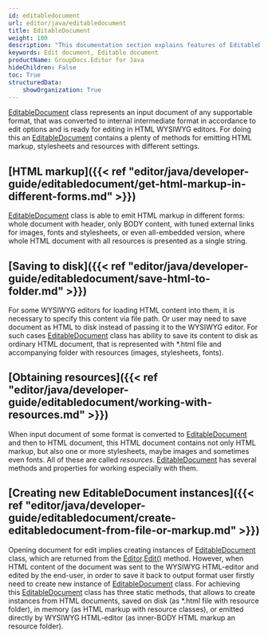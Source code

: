 ```yaml
---
id: editabledocument
url: editor/java/editabledocument
title: EditableDocument
weight: 100
description: "This documentation section explains features of EditableDocument class when editing document with GroupDocs.Editor for Java API."
keywords: Edit document, Editable document
productName: GroupDocs.Editor for Java
hideChildren: False
toc: True
structuredData:
    showOrganization: True
---
```

[EditableDocument](https://reference.groupdocs.com/editor/java/com.groupdocs.editor/editabledocument) class represents an input document of any supportable format, that was converted to internal intermediate format in accordance to edit options and is ready for editing in HTML WYSIWYG editors. For doing this an [EditableDocument](https://reference.groupdocs.com/editor/java/com.groupdocs.editor/editabledocument) contains a plenty of methods for emitting HTML markup, stylesheets and resources with different settings.

## [HTML markup]({{< ref "editor/java/developer-guide/editabledocument/get-html-markup-in-different-forms.md" >}})

[EditableDocument](https://reference.groupdocs.com/editor/java/com.groupdocs.editor/editabledocument) class is able to emit HTML markup in different forms: whole document with header, only BODY content, with tuned external links for images, fonts and stylesheets, or even all-embedded version, where whole HTML document with all resources is presented as a single string.

## [Saving to disk]({{< ref "editor/java/developer-guide/editabledocument/save-html-to-folder.md" >}})

For some WYSIWYG editors for loading HTML content into them, it is necessary to specify this content via file path. Or user may need to save document as HTML to disk instead of passing it to the WYSIWYG editor. For such cases [EditableDocument](https://reference.groupdocs.com/editor/java/com.groupdocs.editor/editabledocument) class has ability to save its content to disk as ordinary HTML document, that is represented with \*.html file and accompanying folder with resources (images, stylesheets, fonts).

## [Obtaining resources]({{< ref "editor/java/developer-guide/editabledocument/working-with-resources.md" >}})

When input document of some format is converted to [EditableDocument](https://reference.groupdocs.com/editor/java/com.groupdocs.editor/editabledocument) and then to HTML document, this HTML document contains not only HTML markup, but also one or more stylesheets, maybe images and sometimes even fonts. All of these are called *resources*. [EditableDocument](https://reference.groupdocs.com/editor/java/com.groupdocs.editor/editabledocument) has several methods and properties for working especially with them.

## [Creating new EditableDocument instances]({{< ref "editor/java/developer-guide/editabledocument/create-editabledocument-from-file-or-markup.md" >}})

Opening document for edit implies creating instances of [EditableDocument](https://reference.groupdocs.com/editor/java/com.groupdocs.editor/editabledocument) class, which are returned from the [Editor](https://reference.groupdocs.com/editor/java/com.groupdocs.editor/editor).[Edit()](https://reference.groupdocs.com/editor/java/com.groupdocs.editor/editor/#edit--) method. However, when HTML content of the document was sent to the WYSIWYG HTML-editor and edited by the end-user, in order to save it back to output format user firstly need to create new instance of [EditableDocument](https://reference.groupdocs.com/editor/java/com.groupdocs.editor/editabledocument) class. For achieving this [EditableDocument](https://reference.groupdocs.com/editor/java/com.groupdocs.editor/editabledocument) class has three static methods, that allows to create instances from HTML documents, saved on disk (as \*.html file with resource folder), in memory (as HTML markup with resource classes), or emitted directly by WYSIWYG HTML-editor (as inner-BODY HTML markup an resource folder).
